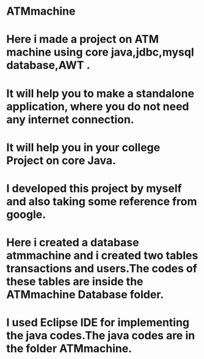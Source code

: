 # ATMmachine
# Here i made a project on ATM machine using core java,jdbc,mysql database,AWT .
# It will help you to make a standalone application, where you do not need any internet connection.
# It will help you in your college Project on core Java.
# I developed this project by myself and also taking some reference from google.
# Here i created a database atmmachine and i created two tables transactions and users.The codes of these tables are inside the ATMmachine Database folder.
# I used Eclipse IDE for implementing the java codes.The java codes are in the folder ATMmachine.
